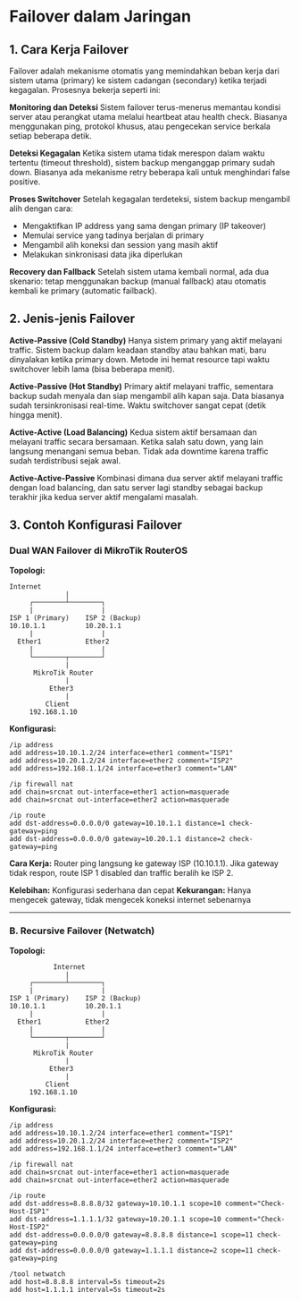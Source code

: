 # Failover dalam Jaringan

## 1. Cara Kerja Failover

Failover adalah mekanisme otomatis yang memindahkan beban kerja dari sistem utama (primary) ke sistem cadangan (secondary) ketika terjadi kegagalan. Prosesnya bekerja seperti ini:

**Monitoring dan Deteksi**
Sistem failover terus-menerus memantau kondisi server atau perangkat utama melalui heartbeat atau health check. Biasanya menggunakan ping, protokol khusus, atau pengecekan service berkala setiap beberapa detik.

**Deteksi Kegagalan**
Ketika sistem utama tidak merespon dalam waktu tertentu (timeout threshold), sistem backup menganggap primary sudah down. Biasanya ada mekanisme retry beberapa kali untuk menghindari false positive.

**Proses Switchover**
Setelah kegagalan terdeteksi, sistem backup mengambil alih dengan cara:
- Mengaktifkan IP address yang sama dengan primary (IP takeover)
- Memulai service yang tadinya berjalan di primary
- Mengambil alih koneksi dan session yang masih aktif
- Melakukan sinkronisasi data jika diperlukan

**Recovery dan Fallback**
Setelah sistem utama kembali normal, ada dua skenario: tetap menggunakan backup (manual fallback) atau otomatis kembali ke primary (automatic failback).

## 2. Jenis-jenis Failover

**Active-Passive (Cold Standby)**
Hanya sistem primary yang aktif melayani traffic. Sistem backup dalam keadaan standby atau bahkan mati, baru dinyalakan ketika primary down. Metode ini hemat resource tapi waktu switchover lebih lama (bisa beberapa menit).

**Active-Passive (Hot Standby)**
Primary aktif melayani traffic, sementara backup sudah menyala dan siap mengambil alih kapan saja. Data biasanya sudah tersinkronisasi real-time. Waktu switchover sangat cepat (detik hingga menit).

**Active-Active (Load Balancing)**
Kedua sistem aktif bersamaan dan melayani traffic secara bersamaan. Ketika salah satu down, yang lain langsung menangani semua beban. Tidak ada downtime karena traffic sudah terdistribusi sejak awal.

**Active-Active-Passive**
Kombinasi dimana dua server aktif melayani traffic dengan load balancing, dan satu server lagi standby sebagai backup terakhir jika kedua server aktif mengalami masalah.

## 3. Contoh Konfigurasi Failover

### Dual WAN Failover di MikroTik RouterOS

**Topologi:**

```
Internet
              |
     ┌────────┴────────┐
     |                 |
ISP 1 (Primary)    ISP 2 (Backup)
10.10.1.1          10.20.1.1
     |                 |
  Ether1           Ether2
     |                 |
     └────────┬────────┘
              |
      MikroTik Router
              |
          Ether3
              |
         Client
     192.168.1.10
```

**Konfigurasi:**
```
/ip address
add address=10.10.1.2/24 interface=ether1 comment="ISP1"
add address=10.20.1.2/24 interface=ether2 comment="ISP2"
add address=192.168.1.1/24 interface=ether3 comment="LAN"

/ip firewall nat
add chain=srcnat out-interface=ether1 action=masquerade
add chain=srcnat out-interface=ether2 action=masquerade

/ip route
add dst-address=0.0.0.0/0 gateway=10.10.1.1 distance=1 check-gateway=ping
add dst-address=0.0.0.0/0 gateway=10.20.1.1 distance=2 check-gateway=ping
```

**Cara Kerja:**
Router ping langsung ke gateway ISP (10.10.1.1). Jika gateway tidak respon, route ISP 1 disabled dan traffic beralih ke ISP 2.

**Kelebihan:** Konfigurasi sederhana dan cepat
**Kekurangan:** Hanya mengecek gateway, tidak mengecek koneksi internet sebenarnya

---

### B. Recursive Failover (Netwatch)

**Topologi:**
```
           Internet
              |
     ┌────────┴────────┐
     |                 |
ISP 1 (Primary)    ISP 2 (Backup)
10.10.1.1          10.20.1.1
     |                 |
  Ether1           Ether2
     |                 |
     └────────┬────────┘
              |
      MikroTik Router
              |
          Ether3
              |
         Client
     192.168.1.10
```

**Konfigurasi:**
```
/ip address
add address=10.10.1.2/24 interface=ether1 comment="ISP1"
add address=10.20.1.2/24 interface=ether2 comment="ISP2"
add address=192.168.1.1/24 interface=ether3 comment="LAN"

/ip firewall nat
add chain=srcnat out-interface=ether1 action=masquerade
add chain=srcnat out-interface=ether2 action=masquerade

/ip route
add dst-address=8.8.8.8/32 gateway=10.10.1.1 scope=10 comment="Check-Host-ISP1"
add dst-address=1.1.1.1/32 gateway=10.20.1.1 scope=10 comment="Check-Host-ISP2"
add dst-address=0.0.0.0/0 gateway=8.8.8.8 distance=1 scope=11 check-gateway=ping
add dst-address=0.0.0.0/0 gateway=1.1.1.1 distance=2 scope=11 check-gateway=ping

/tool netwatch
add host=8.8.8.8 interval=5s timeout=2s
add host=1.1.1.1 interval=5s timeout=2s
